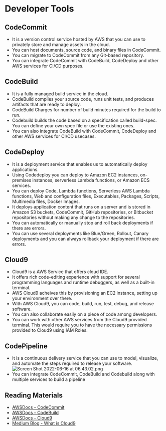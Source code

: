 # Developer Tools

## CodeCommit
- It is a version control service hosted by AWS that you can use to privately store and manage assets in the cloud.
- You can host documents, source code, and binary files in CodeCommit.
- You can migrate to CodeCommit from any Git-based repository.
- You can integrate CodeCommit with CodeBuild, CodeDeploy and other AWS services for CI/CD purposes.

## CodeBuild
- It is a fully managed build service in the cloud.
- CodeBuild compiles your source code, runs unit tests, and produces artifacts that are ready to deploy.
- CodeBuild Charges for number of build minutes required for the build to run.
- Codebuild builds the code based on a specification called build-spec. You can define your own spec file or use the existing ones.
- You can also integrate CodeBuild with CodeCommit, CodeDeploy and other AWS services for CI/CD usecases.

## CodeDeploy
- It is a deployment service that enables us to automatically deploy applications.
- Using Codedeploy you can deploy to Amazon EC2 instances, on-premises instances, serverless Lambda functions, or Amazon ECS services.
- You can deploy Code, Lambda functions, Serverless AWS Lambda functions, Web and configuration files, Executables, Packages, Scripts, Multimedia files, Docker Images.
- It deploys application content that runs on a server and is stored in Amazon S3 buckets, CodeCommit, GitHub repositories, or Bitbucket repositories without making any change to the repositories.
- You can automatically or manually stop and roll back deployments if there are errors.
- You can use several deployments like Blue/Green, Rollout, Canary deployments and you can always rollback your deployment if there are errors.

## Cloud9
- Cloud9 is a AWS Service that offers cloud IDE.
- It offers rich code-editing experience with support for several programming languages and runtime debuggers, as well as a built-in terminal.
- AWS Cloud9 acheives this by provisioning an EC2 instance, setting up your environment over there.
- With AWS Cloud9, you can code, build, run, test, debug, and release software.
- You can also collaborate easily on a piece of code among developers.
- You can work with other AWS services from the Cloud9 provided terminal. This would require you to have the necessary permissions provided to Cloud9 using IAM Roles. 

## CodePipeline
- It is a continuous delivery service that you can use to model, visualize, and automate the steps required to release your software.
![Screen Shot 2022-06-16 at 06.43.02.png](:/cd8b2d9ad9e0418092832efaadf483a1)
- You can integrate CodeCommit, CodeBuild and Codebuild along with multiple services to build a pipeline

## Reading Materials
- [AWSDocs - CodeCommit](https://docs.aws.amazon.com/codecommit/latest/userguide/welcome.html)
- [AWSDocs - CodeBuild](https://docs.aws.amazon.com/codebuild/latest/userguide/welcome.html)
- [AWSDocs - Cloud9]()
- [Medium Blog - What is Cloud9 ](https://medium.com/@madhucynixit/what-is-aws-cloud9-6d83c3c4e9f4)
